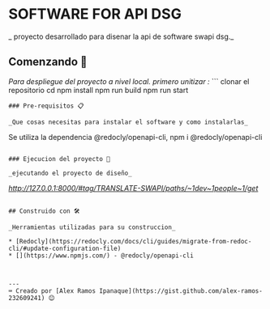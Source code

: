 # SOFTWARE FOR API DSG

_ proyecto desarrollado para disenar la api de software swapi dsg._

## Comenzando 🚀

_Para despliegue del proyecto a nivel local._
_primero unitizar :_
    ```
    clonar el repositorio
    cd <name-repositorio>
    npm install
    npm run build
    npm run start
```
### Pre-requisitos 📋

_Que cosas necesitas para instalar el software y como instalarlas_

```
 Se utiliza la dependencia @redocly/openapi-cli,
 npm i @redocly/openapi-cli
```

### Ejecucion del proyecto 🔧

_ejecutando el proyecto de diseño_

```

_http://127.0.0.1:8000/#tag/TRANSLATE-SWAPI/paths/~1dev~1people~1/get_
```

## Construido con 🛠️

_Herramientas utilizadas para su construccion_

* [Redocly](https://redocly.com/docs/cli/guides/migrate-from-redoc-cli/#update-configuration-file) 
* [](https://www.npmjs.com/) - @redocly/openapi-cli



---
⌨️ Creado por [Alex Ramos Ipanaque](https://gist.github.com/alex-ramos-232609241) 😊
